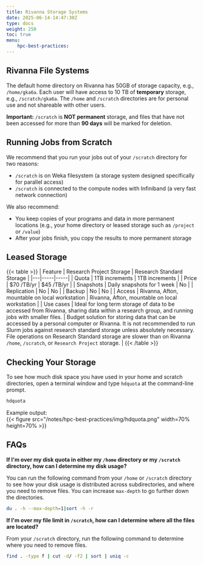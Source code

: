 ```yaml
---
title: Rivanna Storage Systems
date: 2025-06-14-14:47:30Z
type: docs 
weight: 250
toc: true
menu: 
    hpc-best-practices:
---
```


## Rivanna File Systems

The default home directory on Rivanna has 50GB of storage capacity, e.g., `/home/gka6a`. Each user will have access to 10 TB of __temporary__ storage, e.g., `/scratch/gka6a`. The `/home` and `/scratch` directories are for personal use and not shareable with other users.

__Important:__ `/scratch` is __NOT permanent__ storage, and files that have not been accessed for more than __90 days__ will be marked for deletion.

## Running Jobs from Scratch

We recommend that you run your jobs out of your `/scratch` directory for two reasons:
* `/scratch` is on Weka filesystem (a storage system designed specifically for parallel access)
* `/scratch` is connected to the compute nodes with Infiniband (a very fast network connection)

We also recommend:
* You keep copies of your programs and data in more permanent locations (e.g., your home directory or leased storage such as `/project` or `/value`)
* After your jobs finish, you copy the results to more permanent storage


## Leased Storage

{{< table >}}
| Feature | Research Project Storage | Research Standard Storage |
|---|-----|-----|
| Quota | 1TB increments | 1TB increments |
| Price | $70 /TB/yr | $45 /TB/yr |
| Snapshots | Daily snapshots for 1 week | No |
| Replication | No | No |
| Backup | No | No |
| Access | Rivanna, Afton, mountable on local workstation | Rivanna, Afton, mountable on local workstation |
| Use cases | Ideal for long term storage of data to be accessed from Rivanna, sharing data within a research group, and running jobs with smaller files. | Budget solution for storing data that can be accessed by a personal computer or Rivanna. It is not recommended to run Slurm jobs against research standard storage unless absolutely necessary. File operations on Research Standard storage are slower than on Rivanna `/home`, `/scratch`, or `Research Project` storage. |
{{< /table >}}


## Checking Your Storage

To see how much disk space you have used in your home and scratch directories, open a terminal window and type `hdquota` at the command-line prompt.

```bash
hdquota
```

Example output:  
{{< figure src="/notes/hpc-best-practices/img/hdquota.png" width=70% height=70% >}}

## FAQs

__If I'm over my disk quota in either my `/home` directory or my `/scratch` directory, how can I determine my disk usage?__

You can run the following command from your `/home` or `/scratch` directory to see how your disk usage is distributed across subdirectories, and where you need to remove files. You can increase `max-depth` to go further down the directories.

```bash
du . -h --max-depth=1|sort -h -r
```

__If I'm over my file limit in `/scratch`, how can I determine where all the files are located?__

From your `/scratch` directory, run the following command to determine where you need to remove files.

```bash
find . -type f | cut -d/ -f2 | sort | uniq -c
```

